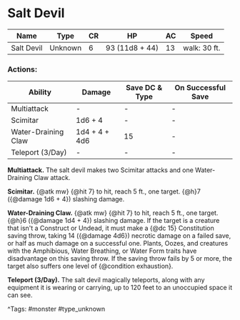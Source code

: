 # Salt Devil

| Name | Type | CR | HP | AC | Speed |
|------|------|----|----|----|-------|
| Salt Devil | Unknown | 6 | 93 (11d8 + 44) | 13 | walk: 30 ft. |

### Actions:

| Ability | Damage | Save DC & Type | On Successful Save |
|---------|--------|----------------|--------------------|
| Multiattack | - | - | - |
| Scimitar | 1d6 + 4 | - | - |
| Water-Draining Claw | 1d4 + 4 + 4d6 | 15 | - |
| Teleport (3/Day) | - | - | - |


**Multiattack.** The salt devil makes two Scimitar attacks and one Water-Draining Claw attack.

**Scimitar.** {@atk mw} {@hit 7} to hit, reach 5 ft., one target. {@h}7 ({@damage 1d6 + 4}) slashing damage.

**Water-Draining Claw.** {@atk mw} {@hit 7} to hit, reach 5 ft., one target. {@h}6 ({@damage 1d4 + 4}) slashing damage. If the target is a creature that isn't a Construct or Undead, it must make a {@dc 15} Constitution saving throw, taking 14 ({@damage 4d6}) necrotic damage on a failed save, or half as much damage on a successful one. Plants, Oozes, and creatures with the Amphibious, Water Breathing, or Water Form traits have disadvantage on this saving throw. If the saving throw fails by 5 or more, the target also suffers one level of {@condition exhaustion}.

**Teleport (3/Day).** The salt devil magically teleports, along with any equipment it is wearing or carrying, up to 120 feet to an unoccupied space it can see.

^Tags: #monster #type_unknown